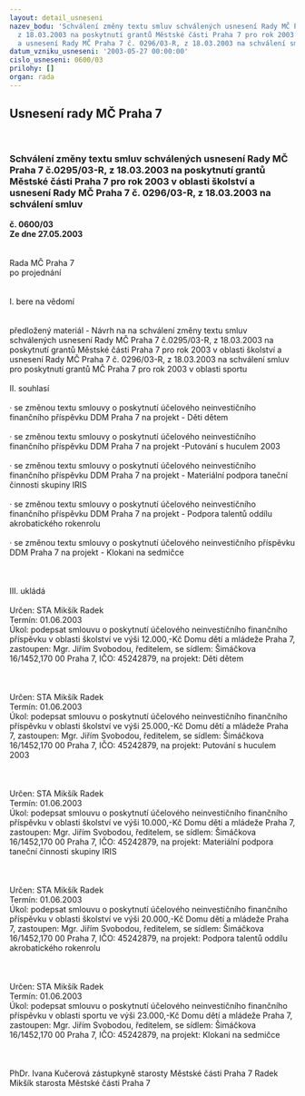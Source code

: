 ```yaml
---
layout: detail_usneseni
nazev_bodu: 'Schválení změny textu smluv schválených usnesení Rady MČ Praha 7 č.0295/03-R,
  z 18.03.2003 na poskytnutí grantů Městské části Praha 7 pro rok 2003 v oblasti školství
  a usnesení Rady MČ Praha 7 č. 0296/03-R, z 18.03.2003 na schválení smluv '
datum_vzniku_usneseni: '2003-05-27 00:00:00'
cislo_usneseni: 0600/03
prilohy: []
organ: rada
---
```

<div id="ucUsn_pList" class="usn">
	<span><h2>Usnesení rady MČ Praha 7 </h2>
<br></span><div class="standBody">
<span><h3>Schválení změny textu smluv schválených usnesení Rady MČ Praha 7 č.0295/03-R, z 18.03.2003 na poskytnutí grantů Městské části Praha 7 pro rok 2003 v oblasti školství a usnesení Rady MČ Praha 7 č. 0296/03-R, z 18.03.2003 na schválení smluv </h3></span><div class="center">
		<strong>č. 0600/03</strong><br>
	</div>
<div class="center">
		<strong>Ze dne 27.05.2003</strong><br><br>
	</div>
<br>Rada MČ Praha 7<br>po projednání<br><br><br>I.	bere na vědomí<br><br> <br>předložený materiál - Návrh na na schválení změny textu smluv schválených usnesení Rady MČ Praha 7 č.0295/03-R, z 18.03.2003 na poskytnutí grantů Městské části Praha 7 pro rok 2003 v oblasti školství a usnesení Rady MČ Praha 7 č. 0296/03-R, z 18.03.2003 na schválení smluv pro poskytnutí grantů MČ Praha 7 pro rok 2003 v oblasti sportu<br><br>II.	souhlasí <br><br>·	se změnou textu smlouvy o poskytnutí účelového neinvestičního finančního příspěvku DDM Praha 7 na projekt - Děti dětem<br><br>·	se změnou textu smlouvy o poskytnutí účelového neinvestičního finančního příspěvku DDM Praha 7 na projekt -Putování s huculem 2003<br><br>·	se změnou textu smlouvy o poskytnutí účelového neinvestičního finančního příspěvku DDM Praha 7 na projekt - Materiální podpora taneční činnosti skupiny IRIS<br><br>·	se změnou textu smlouvy o poskytnutí účelového neinvestičního finančního příspěvku DDM Praha 7 na projekt - Podpora talentů oddílu akrobatického rokenrolu<br><br>·	se změnou textu smlouvy o poskytnutí účelového neinvestičního příspěvku DDM Praha 7 na projekt - Klokani na sedmičce<br><br><br><br>III.	ukládá <br><br>Určen:	STA Mikšík Radek<br>Termín: 01.06.2003<br>Úkol:	podepsat smlouvu o poskytnutí účelového neinvestičního finančního příspěvku v oblasti školství ve výši 12.000,-Kč Domu dětí a mládeže Praha 7, zastoupen: Mgr. Jiřím Svobodou, ředitelem, se sídlem: Šimáčkova 16/1452,170 00 Praha 7, IČO: 45242879, na projekt: Děti dětem<br> <br><br><br>Určen:	STA Mikšík Radek<br>Termín: 01.06.2003<br>Úkol:	podepsat smlouvu o poskytnutí účelového neinvestičního finančního příspěvku v oblasti školství ve výši 25.000,-Kč Domu dětí a mládeže Praha 7, zastoupen: Mgr. Jiřím Svobodou, ředitelem, se sídlem: Šimáčkova 16/1452,170 00 Praha 7, IČO: 45242879, na projekt: Putování s huculem 2003<br> <br><br><br>Určen:	STA Mikšík Radek<br>Termín: 01.06.2003<br>Úkol:	podepsat smlouvu o poskytnutí účelového neinvestičního finančního příspěvku v oblasti školství ve výši 10.000,-Kč Domu dětí a mládeže Praha 7, zastoupen: Mgr. Jiřím Svobodou, ředitelem, se sídlem: Šimáčkova 16/1452,170 00 Praha 7, IČO: 45242879, na projekt: Materiální podpora taneční činnosti skupiny IRIS<br> <br><br><br>Určen:	STA Mikšík Radek<br>Termín: 01.06.2003<br>Úkol:	podepsat smlouvu o poskytnutí účelového neinvestičního finančního příspěvku v oblasti školství ve výši 20.000,-Kč Domu dětí a mládeže Praha 7, zastoupen: Mgr. Jiřím Svobodou, ředitelem, se sídlem: Šimáčkova 16/1452,170 00 Praha 7, IČO: 45242879, na projekt: Podpora talentů oddílu akrobatického rokenrolu<br> <br><br><br>Určen:	STA Mikšík Radek<br>Termín: 01.06.2003<br>Úkol:	podepsat smlouvu o poskytnutí účelového neinvestičního finančního příspěvku v oblasti sportu ve výši 23.000,-Kč  Domu dětí a mládeže Praha 7, zastoupen: Mgr. Jiřím Svobodou, ředitelem, se sídlem: Šimáčkova 16/1452,170 00 Praha 7, IČO: 45242879, na projekt: Klokani na sedmičce<br> <br> <br>	<br>PhDr. Ivana Kučerová zástupkyně starosty Městské části Praha 7	 Radek Mikšík starosta Městské části Praha 7<br>	<br><br>
</div>
</div>